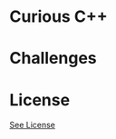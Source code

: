 # Curious C++

# Challenges

# License
[See License](https://github.com/CookiesNCream/curious-c-plus-plus/blob/master/LICENSE.md)
